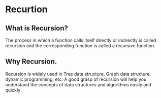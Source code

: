 


# Recurtion


## What is Recursion?

The process in which a function calls itself directly or indirectly is called recursion and the corresponding function is called a recursive function.


## Why Recursion.

Recursion is widely used in Tree data structure, Graph data structure, dynamic programming, etc. A good grasp of recursion will help you understand the concepts of data structures and algorithms easily and quickly